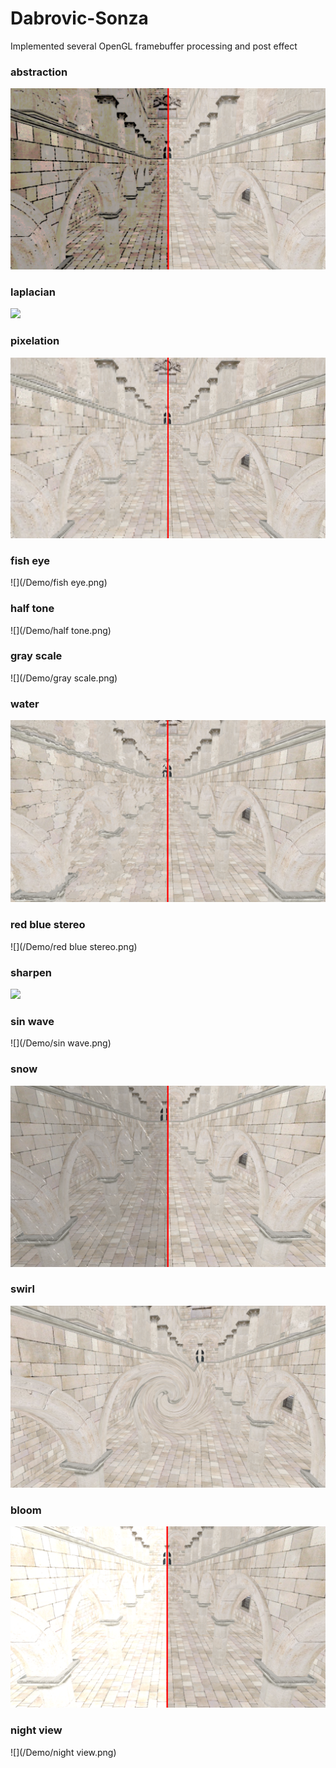 # Dabrovic-Sonza
Implemented several OpenGL framebuffer processing and post effect

### abstraction
![](/Demo/abstraction.png)

### laplacian
![](/Demo/laplacian.png)

### pixelation
![](/Demo/pixelation.png)

### fish eye
![](/Demo/fish eye.png)

### half tone
![](/Demo/half tone.png)

### gray scale
![](/Demo/gray scale.png)

### water
![](/Demo/water.png)

### red blue stereo
![](/Demo/red blue stereo.png)

### sharpen
![](/Demo/sharpen.png)

### sin wave
![](/Demo/sin wave.png)

### snow
![](/Demo/snow.png)

### swirl
![](/Demo/swirl.png)

### bloom
![](/Demo/bloom.png)

### night view
![](/Demo/night view.png)
